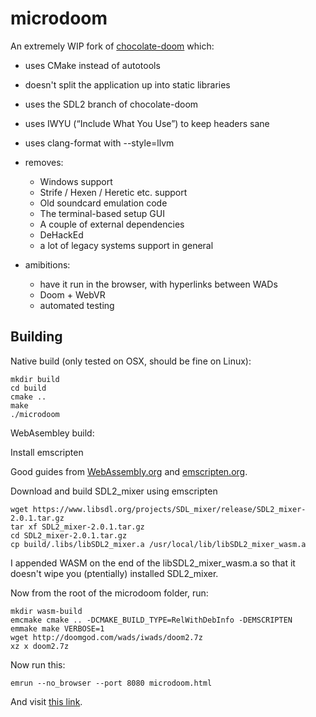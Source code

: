# microdoom

An extremely WIP fork of [chocolate-doom](https://github.com/chocolate-doom/chocolate-doom/) which:

* uses CMake instead of autotools
* doesn't split the application up into static libraries
* uses the SDL2 branch of chocolate-doom
* uses IWYU (“Include What You Use”) to keep headers sane
* uses clang-format with --style=llvm
* removes:
  * Windows support
  * Strife / Hexen / Heretic etc. support
  * Old soundcard emulation code
  * The terminal-based setup GUI
  * A couple of external dependencies
  * DeHackEd
  * a lot of legacy systems support in general

* amibitions:
  * have it run in the browser, with hyperlinks between WADs
  * Doom + WebVR
  * automated testing

## Building

Native build (only tested on OSX, should be fine on Linux):
```
mkdir build
cd build
cmake ..
make
./microdoom
```

WebAsembley build:

Install emscripten

Good guides from [WebAssembly.org](http://webassembly.org/getting-started/developers-guide/) and [emscripten.org](https://kripken.github.io/emscripten-site/docs/getting_started/downloads.html).

Download and build SDL2_mixer using emscripten

```
wget https://www.libsdl.org/projects/SDL_mixer/release/SDL2_mixer-2.0.1.tar.gz
tar xf SDL2_mixer-2.0.1.tar.gz
cd SDL2_mixer-2.0.1.tar.gz
cp build/.libs/libSDL2_mixer.a /usr/local/lib/libSDL2_mixer_wasm.a
```

I appended WASM on the end of the libSDL2_mixer_wasm.a so that it doesn't wipe you (ptentially) installed SDL2_mixer.

Now from the root of the microdoom folder, run:

```
mkdir wasm-build
emcmake cmake .. -DCMAKE_BUILD_TYPE=RelWithDebInfo -DEMSCRIPTEN
emmake make VERBOSE=1
wget http://doomgod.com/wads/iwads/doom2.7z
xz x doom2.7z

```

Now run this:

```
emrun --no_browser --port 8080 microdoom.html
```

And visit [this link](http://localhost:8080/microdoom.html).




